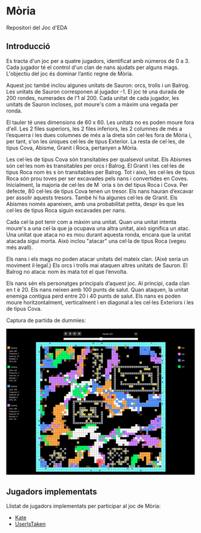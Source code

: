 # Mòria

Repositori del Joc d'EDA

## Introducció

Es tracta d'un joc per a quatre jugadors, identificat amb números de 0 a 3. Cada
jugador té el control d'un clan de nans ajudats per alguns mags. L'objectiu del
joc és dominar l’antic regne de Mòria.

Aquest joc també inclou algunes unitats de Sauron: orcs, trolls i un Balrog. Les
unitats de Sauron corresponen al jugador -1. El joc té una durada de 200 rondes,
numerades de l'1 al 200. Cada unitat de cada jugador, les unitats de Sauron incloses,
pot moure's com a màxim una vegada per ronda.

El tauler té unes dimensions de 60 x 60. Les unitats no es poden moure fora
d'ell. Les 2 files superiors, les 2 files inferiors, les 2 columnes de més a
l’esquerra i les dues columnes de més a la dreta són cel·les fora de Mòria
i, per tant, s'on les  úniques cel·les de tipus Exterior. La resta de cel·les,
de tipus Cova, Abisme, Granit i Roca, pertanyen a Mòria.

Les cel·les de tipus Cova són transitables per qualsevol unitat. Els Abismes són
cel·les nom ́es transitables per orcs i Balrog. El Granit i les cel·les de tipus Roca
nom ́es s  ́on transitables per Balrog. Tot i això, les cel·les de tipus Roca són prou
toves per ser excavades pels nans i convertides en Coves. Inicialment, la majoria
de cel·les de M `oria s  ́on del tipus Roca i Cova. Per defecte, 80 cel·les de tipus
Cova tenen un tresor. Els nans hauran d’excavar per assolir aquests tresors. També
hi ha algunes cel·les de Granit. Els Abismes només apareixen, amb una probabilitat
petita, despr ́es que les cel·les de tipus Roca siguin excavades per nans.

Cada cel·la pot tenir com a màxim una unitat. Quan una unitat intenta moure's
a una cel·la que ja ocupava una altra unitat, això significa un atac. Una unitat
que ataca no es mou durant aquesta ronda, encara que la unitat atacada sigui
morta. Això inclou "atacar" una cel·la de tipus Roca (vegeu més avall).

Els nans i els mags no poden atacar unitats del mateix clan. (Aixè seria un
moviment il·legal.) Els orcs i trolls mai ataquen altres unitats de Sauron. El
Balrog no ataca: nom ́es mata tot el que l’envolta.

Els nans sén els personatges principals d’aquest joc. Al principi, cada clan
en t ́e 20. Els nans neixen amb 100 punts de salut. Quan ataquen, la unitat
enemiga contigua perd entre 20 i 40 punts de salut. Els nans es poden moure
horitzontalment, verticalment i en diagonal a les cel·les Exteriors i les de tipus Cova.

Captura de partida de dummies:

![Demo picture](/info/demo.png)

## Jugadors implementats

Llistat de jugadors implementats per participar al joc de Mòria:

- [Kate](src/Game/AIKate.cc)
- [UserIsTaken](src/Game/AIUserIsTaken.cc)
